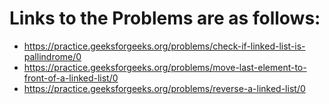 # Links to the Problems are as follows:

* https://practice.geeksforgeeks.org/problems/check-if-linked-list-is-pallindrome/0
* https://practice.geeksforgeeks.org/problems/move-last-element-to-front-of-a-linked-list/0
* https://practice.geeksforgeeks.org/problems/reverse-a-linked-list/0
